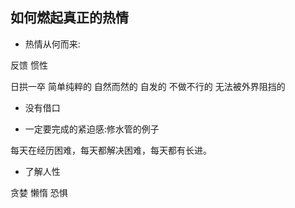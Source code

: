 ## 如何燃起真正的热情

+ 热情从何而来:

反馈
惯性

日拱一卒 简单纯粹的 自然而然的 自发的 不做不行的 无法被外界阻挡的

+ 没有借口

+ 一定要完成的紧迫感:修水管的例子

每天在经历困难，每天都解决困难，每天都有长进。

+ 了解人性

贪婪 懒惰 恐惧
